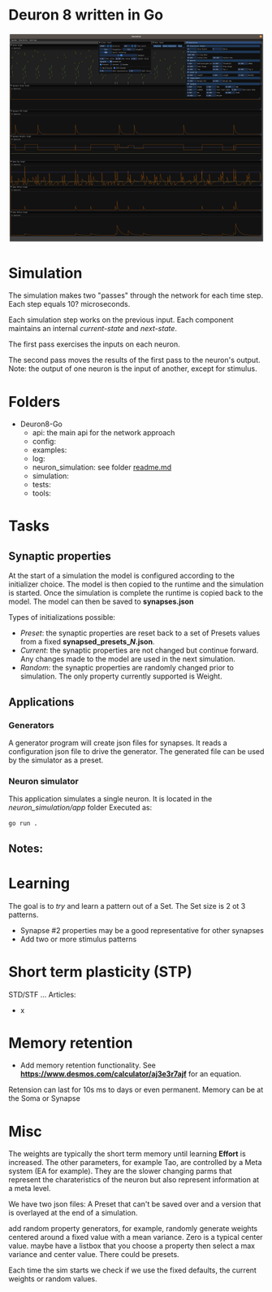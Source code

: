 # Deuron 8 written in Go

![Deuron](Deuron8-Go.png)

# Simulation
The simulation makes two "passes" through the network for each
time step. Each step equals 10? microseconds.

Each simulation step works on the previous input. Each component
maintains an internal *current-state* and *next-state*.

The first pass exercises the inputs on each neuron.

The second pass moves the results of the first pass to the neuron's output. Note: the output of one neuron is the input of another, except for stimulus.

# Folders
* Deuron8-Go
    * api: the main api for the network approach
    * config:
    * examples:
    * log:
    * neuron_simulation: see folder [readme.md](neuron_simulation/readme.md)
    * simulation:
    * tests:
    * tools:

# Tasks
## Synaptic properties

At the start of a simulation the model is configured according to the initializer choice. The model is then copied to the runtime and the simulation is started. Once the simulation is complete the runtime is copied back to the model. The model can then be saved to **synapses.json**

Types of initializations possible:
* *Preset*: the synaptic properties are reset back to a set of Presets values from a fixed **synapsed_presets_*N*.json**.
* *Current*: the synaptic properties are not changed but continue forward. Any changes made to the model are used in the next simulation.
* *Random*: the synaptic properties are randomly changed prior to simulation. The only property currently supported is Weight.

## Applications
### Generators
A generator program will create json files for synapses. It reads a configuration json file to drive the generator. The generated file can be used by the simulator as a preset.

### Neuron simulator
This application simulates a single neuron.
It is located in the *neuron_simulation/app* folder
Executed as:
```
go run .
```

## Notes:

# Learning
The goal is to *try* and learn a pattern out of a Set. The Set size is 2 ot 3 patterns.

* Synapse #2 properties may be a good representative for other synapses
* Add two or more stimulus patterns

# Short term plasticity (STP)
STD/STF ... Articles:
* x

# Memory retention
* Add memory retention functionality. See **https://www.desmos.com/calculator/aj3e3r7ajf** for an equation.

Retension can last for 10s ms to days or even permanent.
Memory can be at the Soma or Synapse

# Misc
The weights are typically the short term memory until learning **Effort** is increased.
The other parameters, for example Tao, are controlled by a Meta system (EA for example). They are the slower changing parms that represent the charateristics of the neuron but also represent information at a meta level.

We have two json files: A Preset that can't be saved over and a version that is overlayed at the end of a simulation.

add random property generators, for example, randomly generate weights centered around a fixed value with a mean variance. Zero is a typical center value.
maybe have a listbox that you choose a property then select a max variance and center value. There could be presets.

Each time the sim starts we check if we use the fixed defaults, the current
weights or random values.